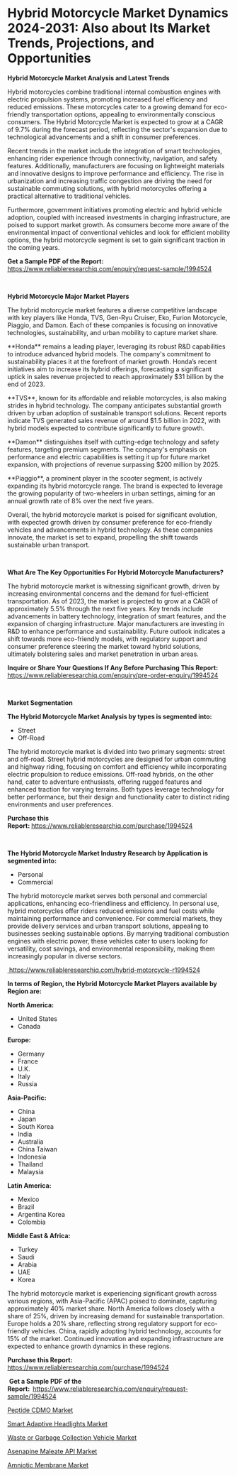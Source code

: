 <p><h1>Hybrid Motorcycle Market Dynamics 2024-2031: Also about Its Market Trends, Projections, and Opportunities</h1></p><p><strong>Hybrid Motorcycle Market Analysis and Latest Trends</strong></p>
<p><p>Hybrid motorcycles combine traditional internal combustion engines with electric propulsion systems, promoting increased fuel efficiency and reduced emissions. These motorcycles cater to a growing demand for eco-friendly transportation options, appealing to environmentally conscious consumers. The Hybrid Motorcycle Market is expected to grow at a CAGR of 9.7% during the forecast period, reflecting the sector's expansion due to technological advancements and a shift in consumer preferences.</p><p>Recent trends in the market include the integration of smart technologies, enhancing rider experience through connectivity, navigation, and safety features. Additionally, manufacturers are focusing on lightweight materials and innovative designs to improve performance and efficiency. The rise in urbanization and increasing traffic congestion are driving the need for sustainable commuting solutions, with hybrid motorcycles offering a practical alternative to traditional vehicles.</p><p>Furthermore, government initiatives promoting electric and hybrid vehicle adoption, coupled with increased investments in charging infrastructure, are poised to support market growth. As consumers become more aware of the environmental impact of conventional vehicles and look for efficient mobility options, the hybrid motorcycle segment is set to gain significant traction in the coming years.</p></p>
<p><strong>Get a Sample PDF of the Report:&nbsp;</strong> <a href="https://www.reliableresearchiq.com/enquiry/request-sample/1994524?utm_campaign=1121&utm_medium=2&utm_source=Github&utm_content=ia&utm_term=02112024&utm_id=hybrid-motorcycle">https://www.reliableresearchiq.com/enquiry/request-sample/1994524</a></p>
<p>&nbsp;</p>
<p><strong>Hybrid Motorcycle Major Market Players</strong></p>
<p><p>The hybrid motorcycle market features a diverse competitive landscape with key players like Honda, TVS, Gen-Ryu Cruiser, Eko, Furion Motorcycle, Piaggio, and Damon. Each of these companies is focusing on innovative technologies, sustainability, and urban mobility to capture market share.</p><p>**Honda** remains a leading player, leveraging its robust R&D capabilities to introduce advanced hybrid models. The company's commitment to sustainability places it at the forefront of market growth. Honda’s recent initiatives aim to increase its hybrid offerings, forecasting a significant uptick in sales revenue projected to reach approximately $31 billion by the end of 2023.</p><p>**TVS**, known for its affordable and reliable motorcycles, is also making strides in hybrid technology. The company anticipates substantial growth driven by urban adoption of sustainable transport solutions. Recent reports indicate TVS generated sales revenue of around $1.5 billion in 2022, with hybrid models expected to contribute significantly to future growth.</p><p>**Damon** distinguishes itself with cutting-edge technology and safety features, targeting premium segments. The company's emphasis on performance and electric capabilities is setting it up for future market expansion, with projections of revenue surpassing $200 million by 2025.</p><p>**Piaggio**, a prominent player in the scooter segment, is actively expanding its hybrid motorcycle range. The brand is expected to leverage the growing popularity of two-wheelers in urban settings, aiming for an annual growth rate of 8% over the next five years.</p><p>Overall, the hybrid motorcycle market is poised for significant evolution, with expected growth driven by consumer preference for eco-friendly vehicles and advancements in hybrid technology. As these companies innovate, the market is set to expand, propelling the shift towards sustainable urban transport.</p></p>
<p>&nbsp;</p>
<p><strong>What Are The Key Opportunities For Hybrid Motorcycle Manufacturers?</strong></p>
<p><p>The hybrid motorcycle market is witnessing significant growth, driven by increasing environmental concerns and the demand for fuel-efficient transportation. As of 2023, the market is projected to grow at a CAGR of approximately 5.5% through the next five years. Key trends include advancements in battery technology, integration of smart features, and the expansion of charging infrastructure. Major manufacturers are investing in R&D to enhance performance and sustainability. Future outlook indicates a shift towards more eco-friendly models, with regulatory support and consumer preference steering the market toward hybrid solutions, ultimately bolstering sales and market penetration in urban areas.</p></p>
<p><strong>Inquire or Share Your Questions If Any Before Purchasing This Report:</strong> <a href="https://www.reliableresearchiq.com/enquiry/pre-order-enquiry/1994524?utm_campaign=1121&utm_medium=2&utm_source=Github&utm_content=ia&utm_term=02112024&utm_id=hybrid-motorcycle">https://www.reliableresearchiq.com/enquiry/pre-order-enquiry/1994524</a></p>
<p>&nbsp;</p>
<p><strong>Market Segmentation</strong></p>
<p><strong>The Hybrid Motorcycle Market Analysis by types is segmented into:</strong></p>
<p><ul><li>Street</li><li>Off-Road</li></ul></p>
<p><p>The hybrid motorcycle market is divided into two primary segments: street and off-road. Street hybrid motorcycles are designed for urban commuting and highway riding, focusing on comfort and efficiency while incorporating electric propulsion to reduce emissions. Off-road hybrids, on the other hand, cater to adventure enthusiasts, offering rugged features and enhanced traction for varying terrains. Both types leverage technology for better performance, but their design and functionality cater to distinct riding environments and user preferences.</p></p>
<p><strong>Purchase this Report:&nbsp;</strong><a href="https://www.reliableresearchiq.com/purchase/1994524?utm_campaign=1121&utm_medium=2&utm_source=Github&utm_content=ia&utm_term=02112024&utm_id=hybrid-motorcycle">https://www.reliableresearchiq.com/purchase/1994524</a></p>
<p>&nbsp;</p>
<p><strong>The Hybrid Motorcycle Market Industry Research by Application is segmented into:</strong></p>
<p><ul><li>Personal</li><li>Commercial</li></ul></p>
<p><p>The hybrid motorcycle market serves both personal and commercial applications, enhancing eco-friendliness and efficiency. In personal use, hybrid motorcycles offer riders reduced emissions and fuel costs while maintaining performance and convenience. For commercial markets, they provide delivery services and urban transport solutions, appealing to businesses seeking sustainable options. By marrying traditional combustion engines with electric power, these vehicles cater to users looking for versatility, cost savings, and environmental responsibility, making them increasingly popular in diverse sectors.</p></p>
<p><a href="https://www.reliableresearchiq.com/hybrid-motorcycle-r1994524?utm_campaign=1121&utm_medium=2&utm_source=Github&utm_content=ia&utm_term=02112024&utm_id=hybrid-motorcycle">&nbsp;https://www.reliableresearchiq.com/hybrid-motorcycle-r1994524</a></p>
<p><strong>In terms of Region, the Hybrid Motorcycle Market Players available by Region are:</strong></p>
<p>
    <p> <strong> North America: </strong>
        <ul>
            <li>United States</li>
            <li>Canada</li>
        </ul>
        </p> 
    <p> <strong> Europe: </strong>
        <ul>
            <li>Germany</li>
            <li>France</li>
            <li>U.K.</li>
            <li>Italy</li>
            <li>Russia</li>
        </ul>
        </p> 
    <p> <strong> Asia-Pacific: </strong>
        <ul>
            <li>China</li>
            <li>Japan</li>
            <li>South Korea</li>
            <li>India</li>
            <li>Australia</li>
            <li>China Taiwan</li>
            <li>Indonesia</li>
            <li>Thailand</li>
            <li>Malaysia</li>
        </ul>
        </p> 
    <p> <strong> Latin America: </strong>
        <ul>
            <li>Mexico</li>
            <li>Brazil</li>
            <li>Argentina Korea</li>
            <li>Colombia</li>
        </ul>
        </p> 
    <p> <strong> Middle East & Africa: </strong>
        <ul>
            <li>Turkey</li>
            <li>Saudi</li>
            <li>Arabia</li>
            <li>UAE</li>
            <li>Korea</li>
        </ul>
    </p>
    </p>
<p><p>The hybrid motorcycle market is experiencing significant growth across various regions, with Asia-Pacific (APAC) poised to dominate, capturing approximately 40% market share. North America follows closely with a share of 25%, driven by increasing demand for sustainable transportation. Europe holds a 20% share, reflecting strong regulatory support for eco-friendly vehicles. China, rapidly adopting hybrid technology, accounts for 15% of the market. Continued innovation and expanding infrastructure are expected to enhance growth dynamics in these regions.</p></p>
<p><strong>Purchase this Report: </strong><a href="https://www.reliableresearchiq.com/purchase/1994524?utm_campaign=1121&utm_medium=2&utm_source=Github&utm_content=ia&utm_term=02112024&utm_id=hybrid-motorcycle">https://www.reliableresearchiq.com/purchase/1994524</a></p>
<p>&nbsp;<strong>Get a Sample PDF of the Report:&nbsp;&nbsp;</strong><a href="https://www.reliableresearchiq.com/enquiry/request-sample/1994524?utm_campaign=1121&utm_medium=2&utm_source=Github&utm_content=ia&utm_term=02112024&utm_id=hybrid-motorcycle">https://www.reliableresearchiq.com/enquiry/request-sample/1994524</a></p>
<p><strong></strong></p>
<p><p><a href="https://issuu.com/reportprime-2/docs/peptide-cdmo-market-size-2030.pptx_4ad279cc95018f?utm_campaign=1121&utm_medium=2&utm_source=Github&utm_content=ia&utm_term=02112024&utm_id=hybrid-motorcycle">Peptide CDMO Market</a></p><p><a href="https://github.com/brindal51/Market-Research-Report-List-1/blob/main/smart-adaptive-headlights-market.md?utm_campaign=1121&utm_medium=2&utm_source=Github&utm_content=ia&utm_term=02112024&utm_id=hybrid-motorcycle">Smart Adaptive Headlights Market</a></p><p><a href="https://www.linkedin.com/pulse/waste-garbage-collection-vehicle-landscape-product-spectrum-7tgkf?utm_campaign=1121&utm_medium=2&utm_source=Github&utm_content=ia&utm_term=02112024&utm_id=hybrid-motorcycle">Waste or Garbage Collection Vehicle Market</a></p><p><a href="https://www.linkedin.com/pulse/asenapine-maleate-api-market-global-regional-analysis-focus-nafyf?utm_campaign=1121&utm_medium=2&utm_source=Github&utm_content=ia&utm_term=02112024&utm_id=hybrid-motorcycle">Asenapine Maleate API Market</a></p><p><a href="https://issuu.com/reportprime-2/docs/amniotic-membrane-market-size-2030._aebc6d3a29d9a8?utm_campaign=1121&utm_medium=2&utm_source=Github&utm_content=ia&utm_term=02112024&utm_id=hybrid-motorcycle">Amniotic Membrane Market</a></p></p>